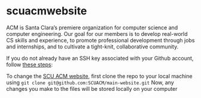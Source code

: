 scuacmwebsite
=============
ACM is Santa Clara’s premiere organization for computer science and computer engineering. Our goal for our members is to develop real-world CS skills and experience, to promote professional development through jobs and internships, and to cultivate a tight-knit, collaborative community.

If you do not already have an SSH key associated with your Github account, follow [these steps](https://help.github.com/en/articles/generating-a-new-ssh-key-and-adding-it-to-the-ssh-agent): 

To change the [SCU ACM website](http://acm.engr.scu.edu), first clone the repo to your local machine using `git clone git@github.com:SCUACM/main-website.git` 
Now, any changes you make to the files will be stored locally on your computer
